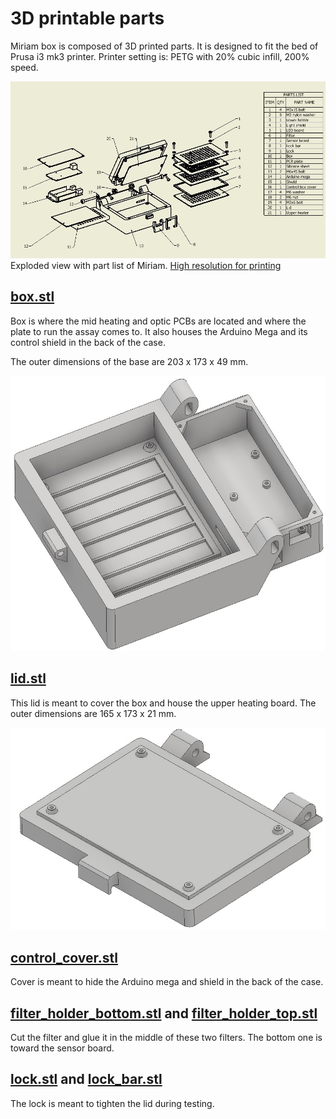 # 3D printable parts

Miriam box is composed of 3D printed parts. It is designed to fit the bed of Prusa i3 mk3 printer.
Printer setting is: PETG with 20% cubic infill, 200% speed.

![](Miriam_exploded_view.jpg)
Exploded view with part list of Miriam. [High resolution for printing](Miriam_exploded_view.pdf)

## [box.stl](box.stl)

Box is where the mid heating and optic PCBs are located and where the plate to run the assay comes to. It also houses the Arduino Mega and its control shield in the back of the case. 

The outer dimensions of the base are 203 x 173 x 49 mm.

![](Miriam_box.jpg)

## [lid.stl](lid.stl)

This lid is meant to cover the box and house the upper heating board. The outer dimensions are 165 x 173 x 21 mm.

![](Miriam_lid.jpg)

## [control_cover.stl](control_cover.stl)

Cover is meant to hide the Arduino mega and shield in the back of the case. 

## [filter_holder_bottom.stl](filter_holder_bottom.stl) and [filter_holder_top.stl](filter_holder_top.stl)

Cut the filter and glue it in the middle of these two filters. The bottom one is toward the sensor board.

## [lock.stl](lock.stl) and [lock_bar.stl](lock_bar.stl)

The lock is meant to tighten the lid during testing.




